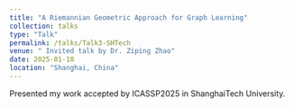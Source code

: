 ```yaml
---
title: "A Riemannian Geometric Approach for Graph Learning"
collection: talks
type: "Talk"
permalink: /talks/Talk3-SHTech
venue: " Invited talk by Dr. Ziping Zhao"
date: 2025-01-10
location: "Shanghai, China"
---
```


Presented my work accepted by ICASSP2025 in ShanghaiTech University.
